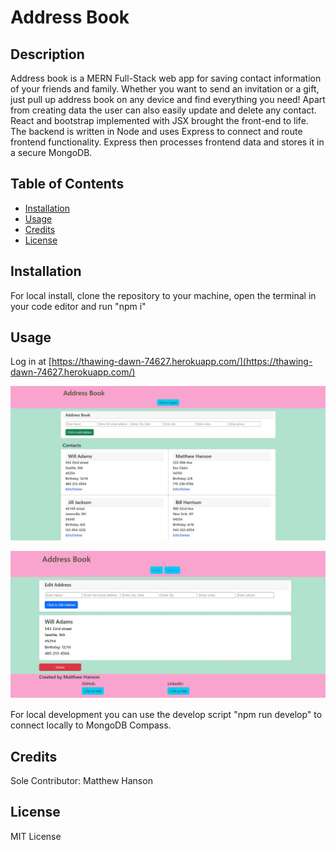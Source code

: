 
# Address Book

## Description

Address book is a MERN Full-Stack web app for saving contact information of your friends and family.  Whether you want to send an invitation or a gift, just pull up address book on any device and find everything you need!  Apart from creating data the user can also easily update and delete any contact.  React and bootstrap implemented with JSX brought the front-end to life. The backend is written in Node and uses Express to connect and route frontend functionality.  Express then processes frontend data and stores it in a secure MongoDB.

## Table of Contents 

- [Installation](#installation)
- [Usage](#usage)
- [Credits](#credits)
- [License](#license)

## Installation

For local install, clone the repository to your machine, open the terminal in your code editor and run "npm i"

## Usage

Log in at [https://thawing-dawn-74627.herokuapp.com/](https://thawing-dawn-74627.herokuapp.com/)

![alt text](images/ADDRESS-BOOK.jpg)

![alt text](images/ADDRESS-BOOK2.jpg)

For local development you can use the develop script "npm run develop" to connect locally to MongoDB Compass.

## Credits

Sole Contributor: Matthew Hanson

## License

MIT License

